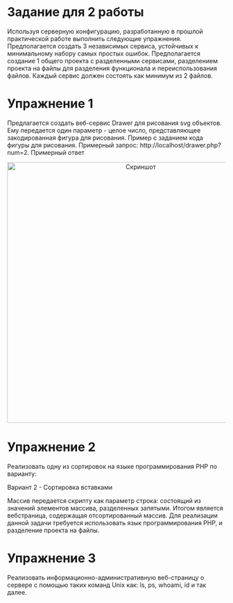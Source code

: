 # Задание для 2 работы

<p>
    Используя серверную конфигурацию, разработанную в прошлой
    практической работе выполнить следующие упражнения. Предполагается
    создать 3 независимых сервиса, устойчивых к минимальному набору
    самых простых ошибок. Предполагается создание 1 общего проекта с
    разделенными сервисами, разделением проекта на файлы для разделения
    функционала и переиспользования файлов. Каждый сервис должен
    состоять как минимум из 2 файлов.
</p>

# Упражнение 1

<p>
    Предлагается создать веб-сервис Drawer для рисования svg
    объектов. Ему передается один параметр - целое число, представляющее
    закодированная фигура для рисования. Пример с заданием кода фигуры
    для рисования. Примерный запрос: http://localhost/drawer.php?num=2.
    Примерный ответ
</p>
<p align="center">
    <img src="https://sun9-46.userapi.com/impg/1ByYojiqlqxGrP5qBcjCV1ho8zrewv2OBxVmMg/vbuboccBQuU.jpg?size=609x371&quality=96&sign=d0a5530b46e745f2a2ead0d47df0ef96&type=album" alt="Скриншот" width="600"/>
</p>

# Упражнение 2

<p>
    Реализовать одну из сортировок на языке программирования PHP по
    варианту:
</p>
<p>
    Вариант 2 - Сортировка вставками
</p>
    Массив передается скрипту как параметр строка: состоящий из
    значений элементов массива, разделенных запятыми. Итогом является вебстраница, содержащая отсортированный массив.
    Для реализации данной задачи требуется использовать язык
    программирования PHP, и разделение проекта на файлы.
</p>

# Упражнение 3

<p>
    Реализовать информационно-административную веб-страницу о
    сервере с помощью таких команд Unix как: ls, ps, whoami, id и так далее. 
</p>